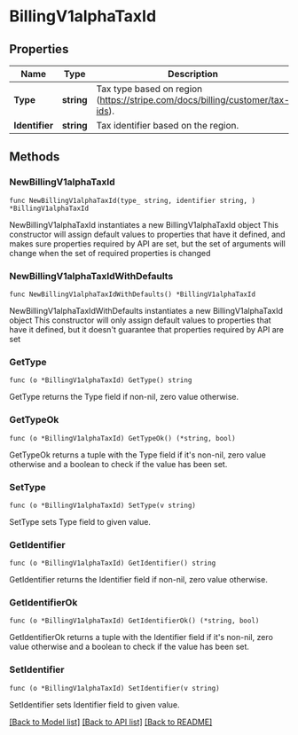# BillingV1alphaTaxId

## Properties

Name | Type | Description | Notes
------------ | ------------- | ------------- | -------------
**Type** | **string** | Tax type based on region (https://stripe.com/docs/billing/customer/tax-ids). | 
**Identifier** | **string** | Tax identifier based on the region. | 

## Methods

### NewBillingV1alphaTaxId

`func NewBillingV1alphaTaxId(type_ string, identifier string, ) *BillingV1alphaTaxId`

NewBillingV1alphaTaxId instantiates a new BillingV1alphaTaxId object
This constructor will assign default values to properties that have it defined,
and makes sure properties required by API are set, but the set of arguments
will change when the set of required properties is changed

### NewBillingV1alphaTaxIdWithDefaults

`func NewBillingV1alphaTaxIdWithDefaults() *BillingV1alphaTaxId`

NewBillingV1alphaTaxIdWithDefaults instantiates a new BillingV1alphaTaxId object
This constructor will only assign default values to properties that have it defined,
but it doesn't guarantee that properties required by API are set

### GetType

`func (o *BillingV1alphaTaxId) GetType() string`

GetType returns the Type field if non-nil, zero value otherwise.

### GetTypeOk

`func (o *BillingV1alphaTaxId) GetTypeOk() (*string, bool)`

GetTypeOk returns a tuple with the Type field if it's non-nil, zero value otherwise
and a boolean to check if the value has been set.

### SetType

`func (o *BillingV1alphaTaxId) SetType(v string)`

SetType sets Type field to given value.


### GetIdentifier

`func (o *BillingV1alphaTaxId) GetIdentifier() string`

GetIdentifier returns the Identifier field if non-nil, zero value otherwise.

### GetIdentifierOk

`func (o *BillingV1alphaTaxId) GetIdentifierOk() (*string, bool)`

GetIdentifierOk returns a tuple with the Identifier field if it's non-nil, zero value otherwise
and a boolean to check if the value has been set.

### SetIdentifier

`func (o *BillingV1alphaTaxId) SetIdentifier(v string)`

SetIdentifier sets Identifier field to given value.



[[Back to Model list]](../README.md#documentation-for-models) [[Back to API list]](../README.md#documentation-for-api-endpoints) [[Back to README]](../README.md)


